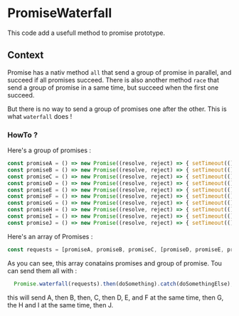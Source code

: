 # PromiseWaterfall


This code add a usefull method to promise prototype. 

## Context

Promise has a nativ method `all` that send a group of promise in parallel, and succeed if all promises succeed. There is also another method `race` that send a group of promise in a same time, but succeed when the first one succeed.

But there is no way to send a group of promises one after the other. This is what `waterfall` does !


### HowTo ?

Here's a group of promises : 

```js
const promiseA = () => new Promise((resolve, reject) => { setTimeout(() => { console.log('promise A succeed'); resolve(); }, 2000); });
const promiseB = () => new Promise((resolve, reject) => { setTimeout(() => { console.log('promise B succeed'); resolve(); }, 2000); });
const promiseC = () => new Promise((resolve, reject) => { setTimeout(() => { console.log('promise C succeed'); resolve(); }, 2000); });
const promiseD = () => new Promise((resolve, reject) => { setTimeout(() => { console.log('promise D succeed'); resolve(); }, 2000); });
const promiseE = () => new Promise((resolve, reject) => { setTimeout(() => { console.log('promise E succeed'); resolve(); }, 2000); });
const promiseF = () => new Promise((resolve, reject) => { setTimeout(() => { console.log('promise F succeed'); resolve(); }, 2000); });
const promiseG = () => new Promise((resolve, reject) => { setTimeout(() => { console.log('promise G succeed'); resolve(); }, 2000); });
const promiseH = () => new Promise((resolve, reject) => { setTimeout(() => { console.log('promise H succeed'); resolve(); }, 2000); });
const promiseI = () => new Promise((resolve, reject) => { setTimeout(() => { console.log('promise I succeed'); resolve(); }, 2000); });
const promiseJ = () => new Promise((resolve, reject) => { setTimeout(() => { console.log('promise J succeed'); resolve(); }, 2000); });
```

Here's an array of Promises :

```js
const requests = [promiseA, promiseB, promiseC, [promiseD, promiseE, promiseF], promiseG, [promiseH, promiseI], promiseJ];
```

As you can see, this array conatains promises and group of promise. Tou can send them all with :

```js
  Promise.waterfall(requests).then(doSomething).catch(doSomethingElse);
```

this will send A, then B, then, C, then D, E, and F at the same time, then G, the H and I at the same time, then J.

